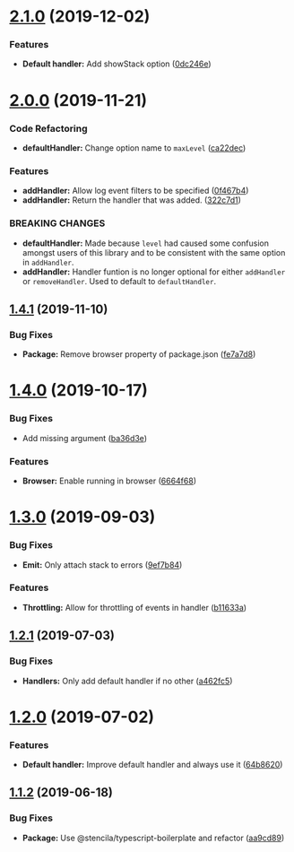 # [2.1.0](https://github.com/stencila/logga/compare/v2.0.0...v2.1.0) (2019-12-02)


### Features

* **Default handler:** Add showStack option ([0dc246e](https://github.com/stencila/logga/commit/0dc246e05627b9e93363b034dc6e487c7abc855f))

# [2.0.0](https://github.com/stencila/logga/compare/v1.4.1...v2.0.0) (2019-11-21)


### Code Refactoring

* **defaultHandler:** Change option name to `maxLevel` ([ca22dec](https://github.com/stencila/logga/commit/ca22dec84c3282369d974deaa311e884f85f8ef7))


### Features

* **addHandler:** Allow log event filters to be specified ([0f467b4](https://github.com/stencila/logga/commit/0f467b47676d62b0238b66f31238f1db4024dfd0))
* **addHandler:** Return the handler that was added. ([322c7d1](https://github.com/stencila/logga/commit/322c7d187ff190fb8841619b00bbb3b1a21d8984))


### BREAKING CHANGES

* **defaultHandler:** Made because `level` had caused some confusion amongst users of this library and to be consistent with the same option in `addHandler`.
* **addHandler:** Handler funtion is no longer optional for either `addHandler` or `removeHandler`. Used to default to `defaultHandler`.

## [1.4.1](https://github.com/stencila/logga/compare/v1.4.0...v1.4.1) (2019-11-10)


### Bug Fixes

* **Package:** Remove browser property of package.json ([fe7a7d8](https://github.com/stencila/logga/commit/fe7a7d8))

# [1.4.0](https://github.com/stencila/logga/compare/v1.3.0...v1.4.0) (2019-10-17)


### Bug Fixes

* Add missing argument ([ba36d3e](https://github.com/stencila/logga/commit/ba36d3e))


### Features

* **Browser:** Enable running in browser ([6664f68](https://github.com/stencila/logga/commit/6664f68))

# [1.3.0](https://github.com/stencila/logga/compare/v1.2.1...v1.3.0) (2019-09-03)


### Bug Fixes

* **Emit:** Only attach stack to errors ([9ef7b84](https://github.com/stencila/logga/commit/9ef7b84))


### Features

* **Throttling:** Allow for throttling of events in handler ([b11633a](https://github.com/stencila/logga/commit/b11633a))

## [1.2.1](https://github.com/stencila/logga/compare/v1.2.0...v1.2.1) (2019-07-03)


### Bug Fixes

* **Handlers:** Only add default handler if no other ([a462fc5](https://github.com/stencila/logga/commit/a462fc5))

# [1.2.0](https://github.com/stencila/logga/compare/v1.1.2...v1.2.0) (2019-07-02)


### Features

* **Default handler:** Improve default handler and always use it ([64b8620](https://github.com/stencila/logga/commit/64b8620))

## [1.1.2](https://github.com/stencila/logga/compare/v1.1.1...v1.1.2) (2019-06-18)


### Bug Fixes

* **Package:** Use @stencila/typescript-boilerplate and refactor ([aa9cd89](https://github.com/stencila/logga/commit/aa9cd89))
